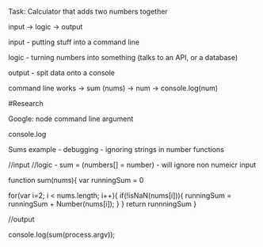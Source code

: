 

Task: Calculator that adds two numbers together




input -> logic -> output

input - putting stuff into a command line

logic - turning numbers into something (talks to an API, or a database)

output - spit data onto a console

command line works -> sum (nums) -> num -> console.log(num)

#Research

Google: node command line argument

console.log

Sums example - debugging - ignoring strings in number functions

//input
//logic  - sum = (numbers[] = number) - will ignore non numeicr input

function sum(nums){
  var runningSum = 0


for(var i=2; i < nums.length; i++){
  if(!isNaN(nums[i])){
  runningSum = runningSum + Number(nums[i]);
  }
}
return runnningSum
}

//output


console.log(sum(process.argv));